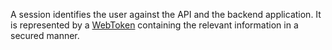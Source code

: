 A session identifies the user against the API and the backend application. It is represented by a [WebToken](https://jwt.io/) containing the relevant information in a secured manner.